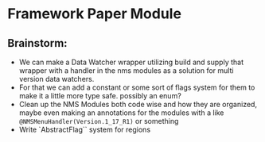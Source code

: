 # Framework Paper Module

## Brainstorm:
- We can make a Data Watcher wrapper utilizing build and supply that wrapper with a handler in the nms modules as a solution for multi version data watchers.
- For that we can add a constant or some sort of flags system for them to make it a little more type safe. possibly an enum?
- Clean up the NMS Modules both code wise and how they are organized, maybe even making an annotations for the modules with a like `@NMSMenuHandler(Version.1_17_R1)` or something
- Write `AbstractFlag`` system for regions